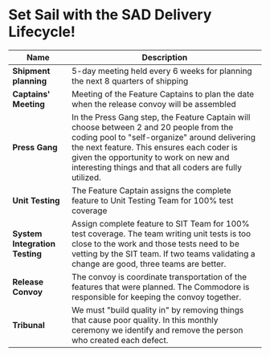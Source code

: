 # Set Sail with the SAD Delivery Lifecycle!

 | Name                           | Description                                                                                                                                                                                                                                                                               |
 |--------------------------------|-------------------------------------------------------------------------------------------------------------------------------------------------------------------------------------------------------------------------------------------------------------------------------------------|
 | **Shipment planning**          | 5-day meeting held every 6 weeks for planning the next 8 quarters of shipping                                                                                                                                                                                                             |
 | **Captains' Meeting**          | Meeting of the Feature Captains to plan the date when the release convoy will be assembled                                                                                                                                                                                                |
 | **Press Gang**                 | In the Press Gang step, the Feature Captain will choose between 2 and 20 people from the coding pool to "self-organize" around delivering the next feature. This ensures each coder is given the opportunity to work on new and interesting things and that all coders are fully utilized. |
 | **Unit Testing**               | The Feature Captain assigns the complete feature to Unit Testing Team for 100% test coverage                                                                                                                                                                                              |
 | **System Integration Testing** | Assign complete feature to SIT Team for 100% test coverage. The team writing unit tests is too close to the work and those tests need to be vetting by the SIT team. If two teams validating a change are good, three teams are better.                                                   |
 | **Release Convoy**             | The convoy is coordinate transportation of the features that were planned. The Commodore is responsible for keeping the convoy together.                                                                                                                                                  |
 | **Tribunal**                   | We must "build quality in" by removing things that cause poor quality. In this monthly ceremony we identify and remove the person who created each defect.                                                                                                                                |
